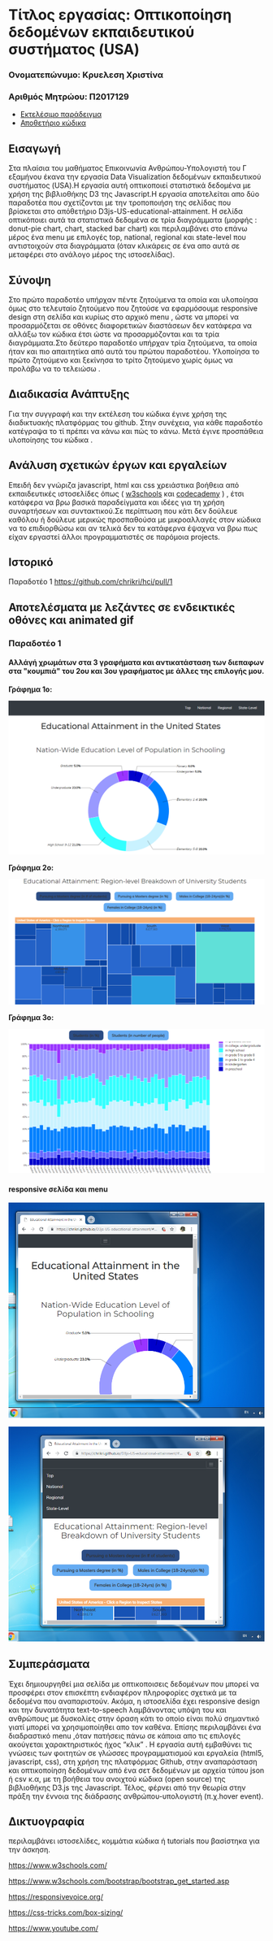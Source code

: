 # Τίτλος εργασίας: Οπτικοποίηση δεδομένων εκπαιδευτικού συστήματος (USA)

### Ονοματεπώνυμο: Κρυελεση Χριστίνα
### Αριθμός Μητρώου: Π2017129

* [Εκτελέσιμο παράδειγμα](https://chrikri.github.io/D3js-US-educational-attainment/ 'Εκτελέσιμο παράδειγμα')
* [Αποθετήριο κώδικα](pie-chart ' Αποθετήριο κώδικα')

## Εισαγωγή
 Στα πλαίσια του μαθήματος Επικοινωνία Ανθρώπου-Υπολογιστή του Γ εξαμήνου έκανα την εργασία Data Visualization δεδομένων εκπαιδευτικού συστήματος (USA).Η εργασία αυτή οπτικοποιεί στατιστικά δεδομένα με χρήση της βιβλιοθήκης D3 της Javascript.Η εργασία αποτελείται απο δύο παραδοτέα που σχετίζονται με την τροποποιήση της σελίδας που βρίσκεται στο απόθετήριο  D3js-US-educational-attainment. Η σελίδα οπτικόποιει αυτά τα στατιστικά δεδομένα σε τρία διαγράμματα (μορφής : donut-pie chart, chart, stacked bar chart) και περιλαμβάνει στο επάνω μέρος ένα menu με επιλογές top, national, regional και state-level που αντιστοιχούν στα διαγράμματα (όταν κλικάρεις σε ένα απο αυτά σε μεταφέρει στο ανάλογο μέρος της ιστοσελίδας). 

## Σύνοψη
Στο πρώτο παραδοτέο υπήρχαν πέντε ζητούμενα τα οποία και υλοποίησα όμως στο τελευταίο ζητούμενο που ζητούσε να εφαρμόσουμε responsive design στη σελίδα και κυρίως στο αρχικό menu , ώστε να μπορεί να προσαρμόζεται σε οθόνες διαφορετικών διαστάσεων δεν κατάφερα να αλλάξω τον κώδικα έτσι ώστε να προσαρμόζονται και τα τρία διαγράμματα.Στο δεύτερο παραδοτέο υπήρχαν τρία ζητούμενα, τα οποία ήταν και πιο απαιτητίκα από αυτά του πρώτου παραδοτέου. Υλοποίησα το πρώτο ζητούμενο και ξεκίνησα το τρίτο ζητούμενο χωρίς όμως να προλάβω να το τελειώσω .

## Διαδικασία Ανάπτυξης
 Για την συγγραφή και την εκτέλεση του κώδικα έγινε χρήση της διαδικτυακής  πλατφόρμας του github. Στην συνέχεια, για  κάθε παραδοτέο κατέγραψα το τί πρέπει να κάνω και πώς το κάνω. Μετά έγινε προσπάθεια  υλοποίησης του κώδικα .
 
 ## Ανάλυση σχετικών έργων και εργαλείων
  Επειδή δεν γνώριζα javascript, html και css χρειάστικα βοήθεια από εκπαιδευτικές ιστοσελίδες όπως ( [w3schools](https://www.w3schools.com/) και [codecademy](https://www.codecademy.com/learn) ) , έτσι κατάφερα να βρω βασικά παραδείγματα και ιδέες για τη χρήση συναρτήσεων και συντακτικού.Σε περίπτωση που κάτι δεν δούλευε καθόλου ή δούλευε μερικώς προσπαθούσα με μικροαλλαγές στον κώδικα να το επιδιορθώσω και αν τελικά δεν τα κατάφερνα έψαχνα να βρω πως είχαν εργαστεί άλλοι προγραμματιστές σε παρόμοια projects.
 
 ## Ιστορικό
 
 Παραδοτέο 1 https://github.com/chrikri/hci/pull/1
 
 
 ## Αποτελέσματα με λεζάντες σε ενδεικτικές οθόνες και animated gif
 
 ### Παραδοτέο 1
 
 #### Αλλάγή χρωμάτων στα 3 γραφήματα και αντικατάσταση των διεπαφων στα "κουμπιά" του 2ου και 3ου γραφήματος με άλλες της επιλογής μου.
 
 **Γράφημα 1ο:**
 
 ![script-1](https://github.com/chrikri/FinalReportHCI/blob/master/Capture.PNG)
 
 **Γράφημα 2ο:**
 
 ![script-2](https://github.com/chrikri/FinalReportHCI/blob/master/capture.2.PNG)
 
 **Γράφημα 3ο:**
 
 ![script-3](https://github.com/chrikri/FinalReportHCI/blob/master/Capture.3.PNG)
 
 #### responsive σελίδα και menu
 
 ![menu](https://github.com/chrikri/FinalReportHCI/blob/master/capture.4.PNG)
 
 ![menu](https://github.com/chrikri/FinalReportHCI/blob/master/Capture.5.PNG)
 
 
 ## Συμπεράσματα
 
 Έχει δημιουργηθεί μια σελίδα με οπτικοποισεις δεδομένων που μπορεί να προσφέρει στον επισκέπτη ενδιαφέρον πληροφορίες σχετικά με τα δεδομένα που αναπαριστούν. Ακόμα, η ιστοσελίδα έχει responsive design και την δυνατότητα text-to-speech λαμβάνοντας υπόψη του και ανθρώπους με δυσκολίες στην όραση κάτι το οποίο είναι πολύ σημαντικό γιατί μπορεί να χρησιμοποίηθει απο τον καθένα. Επίσης περιλαμβάνει ένα διαδραστικό menu ,όταν πατήσεις πάνω σε κάποια απο τις επιλογές ακούγεται χαρακτηριστικός ήχος “κλικ” . Η εργασία αυτή εμβαθύνει τις γνώσεις των φοιτητών σε γλώσσες προγραμματισμού και εργαλεία (html5, javascript, css), στη χρήση της πλατφόρμας Github, στην αναπαράσταση και οπτικοποίηση δεδομένων από ένα σετ δεδομένων με αρχεία τύπου json ή csv κ.α, με τη βοήθεια του ανοιχτού κώδικα (open source) της βιβλιοθήκης D3.js της Javascript. Τέλος, φέρνει από την θεωρία στην πράξη την έννοια της διάδρασης ανθρώπου-υπολογιστή (π.χ.hover event).

## Δικτυογραφία

περιλαμβάνει ιστοσελίδες, κομμάτια κώδικα ή tutorials που βασίστηκα για την άσκηση.


https://www.w3schools.com/

https://www.w3schools.com/bootstrap/bootstrap_get_started.asp

https://responsivevoice.org/

https://css-tricks.com/box-sizing/

https://www.youtube.com/

